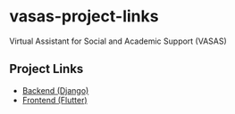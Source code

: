# vasas-project-links
Virtual Assistant for Social and Academic Support (VASAS)

## Project Links
- [Backend (Django)](https://github.com/ndourc/vasas-backend)
- [Frontend (Flutter)](https://github.com/ndourc/vasas-frontend)

